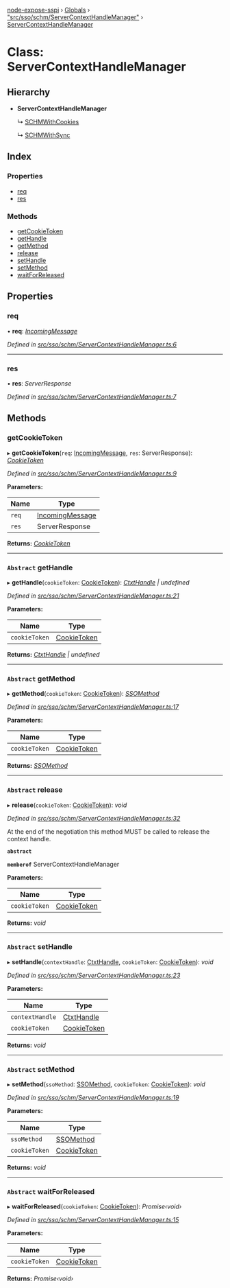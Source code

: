 [node-expose-sspi](../README.md) › [Globals](../globals.md) › ["src/sso/schm/ServerContextHandleManager"](../modules/_src_sso_schm_servercontexthandlemanager_.md) › [ServerContextHandleManager](_src_sso_schm_servercontexthandlemanager_.servercontexthandlemanager.md)

# Class: ServerContextHandleManager

## Hierarchy

* **ServerContextHandleManager**

  ↳ [SCHMWithCookies](_src_sso_schm_schmwithcookies_.schmwithcookies.md)

  ↳ [SCHMWithSync](_src_sso_schm_schmwithsync_.schmwithsync.md)

## Index

### Properties

* [req](_src_sso_schm_servercontexthandlemanager_.servercontexthandlemanager.md#req)
* [res](_src_sso_schm_servercontexthandlemanager_.servercontexthandlemanager.md#res)

### Methods

* [getCookieToken](_src_sso_schm_servercontexthandlemanager_.servercontexthandlemanager.md#getcookietoken)
* [getHandle](_src_sso_schm_servercontexthandlemanager_.servercontexthandlemanager.md#abstract-gethandle)
* [getMethod](_src_sso_schm_servercontexthandlemanager_.servercontexthandlemanager.md#abstract-getmethod)
* [release](_src_sso_schm_servercontexthandlemanager_.servercontexthandlemanager.md#abstract-release)
* [setHandle](_src_sso_schm_servercontexthandlemanager_.servercontexthandlemanager.md#abstract-sethandle)
* [setMethod](_src_sso_schm_servercontexthandlemanager_.servercontexthandlemanager.md#abstract-setmethod)
* [waitForReleased](_src_sso_schm_servercontexthandlemanager_.servercontexthandlemanager.md#abstract-waitforreleased)

## Properties

###  req

• **req**: *[IncomingMessage](../interfaces/_src_sso_interfaces_._http_.incomingmessage.md)*

*Defined in [src/sso/schm/ServerContextHandleManager.ts:6](https://github.com/jlguenego/node-expose-sspi/blob/927f02c/src/sso/schm/ServerContextHandleManager.ts#L6)*

___

###  res

• **res**: *ServerResponse*

*Defined in [src/sso/schm/ServerContextHandleManager.ts:7](https://github.com/jlguenego/node-expose-sspi/blob/927f02c/src/sso/schm/ServerContextHandleManager.ts#L7)*

## Methods

###  getCookieToken

▸ **getCookieToken**(`req`: [IncomingMessage](../interfaces/_src_sso_interfaces_._http_.incomingmessage.md), `res`: ServerResponse): *[CookieToken](../modules/_src_sso_interfaces_.md#cookietoken)*

*Defined in [src/sso/schm/ServerContextHandleManager.ts:9](https://github.com/jlguenego/node-expose-sspi/blob/927f02c/src/sso/schm/ServerContextHandleManager.ts#L9)*

**Parameters:**

Name | Type |
------ | ------ |
`req` | [IncomingMessage](../interfaces/_src_sso_interfaces_._http_.incomingmessage.md) |
`res` | ServerResponse |

**Returns:** *[CookieToken](../modules/_src_sso_interfaces_.md#cookietoken)*

___

### `Abstract` getHandle

▸ **getHandle**(`cookieToken`: [CookieToken](../modules/_src_sso_interfaces_.md#cookietoken)): *[CtxtHandle](../interfaces/_lib_sspi_d_.ctxthandle.md) | undefined*

*Defined in [src/sso/schm/ServerContextHandleManager.ts:21](https://github.com/jlguenego/node-expose-sspi/blob/927f02c/src/sso/schm/ServerContextHandleManager.ts#L21)*

**Parameters:**

Name | Type |
------ | ------ |
`cookieToken` | [CookieToken](../modules/_src_sso_interfaces_.md#cookietoken) |

**Returns:** *[CtxtHandle](../interfaces/_lib_sspi_d_.ctxthandle.md) | undefined*

___

### `Abstract` getMethod

▸ **getMethod**(`cookieToken`: [CookieToken](../modules/_src_sso_interfaces_.md#cookietoken)): *[SSOMethod](../modules/_src_sso_interfaces_.md#ssomethod)*

*Defined in [src/sso/schm/ServerContextHandleManager.ts:17](https://github.com/jlguenego/node-expose-sspi/blob/927f02c/src/sso/schm/ServerContextHandleManager.ts#L17)*

**Parameters:**

Name | Type |
------ | ------ |
`cookieToken` | [CookieToken](../modules/_src_sso_interfaces_.md#cookietoken) |

**Returns:** *[SSOMethod](../modules/_src_sso_interfaces_.md#ssomethod)*

___

### `Abstract` release

▸ **release**(`cookieToken`: [CookieToken](../modules/_src_sso_interfaces_.md#cookietoken)): *void*

*Defined in [src/sso/schm/ServerContextHandleManager.ts:32](https://github.com/jlguenego/node-expose-sspi/blob/927f02c/src/sso/schm/ServerContextHandleManager.ts#L32)*

At the end of the negotiation this method MUST be called to release the context handle.

**`abstract`** 

**`memberof`** ServerContextHandleManager

**Parameters:**

Name | Type |
------ | ------ |
`cookieToken` | [CookieToken](../modules/_src_sso_interfaces_.md#cookietoken) |

**Returns:** *void*

___

### `Abstract` setHandle

▸ **setHandle**(`contextHandle`: [CtxtHandle](../interfaces/_lib_sspi_d_.ctxthandle.md), `cookieToken`: [CookieToken](../modules/_src_sso_interfaces_.md#cookietoken)): *void*

*Defined in [src/sso/schm/ServerContextHandleManager.ts:23](https://github.com/jlguenego/node-expose-sspi/blob/927f02c/src/sso/schm/ServerContextHandleManager.ts#L23)*

**Parameters:**

Name | Type |
------ | ------ |
`contextHandle` | [CtxtHandle](../interfaces/_lib_sspi_d_.ctxthandle.md) |
`cookieToken` | [CookieToken](../modules/_src_sso_interfaces_.md#cookietoken) |

**Returns:** *void*

___

### `Abstract` setMethod

▸ **setMethod**(`ssoMethod`: [SSOMethod](../modules/_src_sso_interfaces_.md#ssomethod), `cookieToken`: [CookieToken](../modules/_src_sso_interfaces_.md#cookietoken)): *void*

*Defined in [src/sso/schm/ServerContextHandleManager.ts:19](https://github.com/jlguenego/node-expose-sspi/blob/927f02c/src/sso/schm/ServerContextHandleManager.ts#L19)*

**Parameters:**

Name | Type |
------ | ------ |
`ssoMethod` | [SSOMethod](../modules/_src_sso_interfaces_.md#ssomethod) |
`cookieToken` | [CookieToken](../modules/_src_sso_interfaces_.md#cookietoken) |

**Returns:** *void*

___

### `Abstract` waitForReleased

▸ **waitForReleased**(`cookieToken`: [CookieToken](../modules/_src_sso_interfaces_.md#cookietoken)): *Promise‹void›*

*Defined in [src/sso/schm/ServerContextHandleManager.ts:15](https://github.com/jlguenego/node-expose-sspi/blob/927f02c/src/sso/schm/ServerContextHandleManager.ts#L15)*

**Parameters:**

Name | Type |
------ | ------ |
`cookieToken` | [CookieToken](../modules/_src_sso_interfaces_.md#cookietoken) |

**Returns:** *Promise‹void›*
